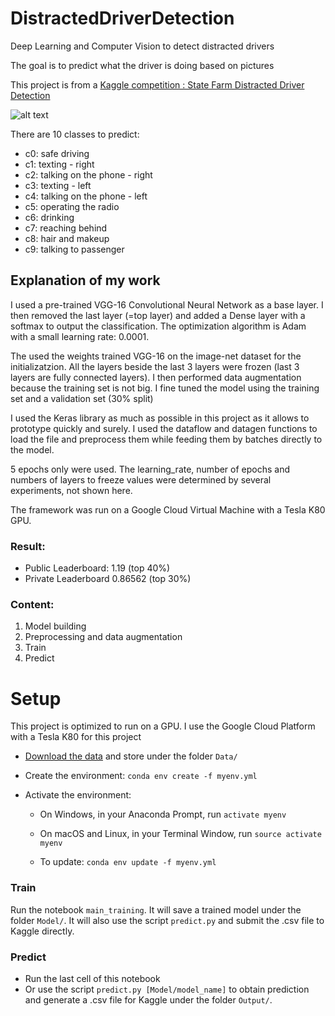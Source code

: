 # DistractedDriverDetection
Deep Learning and Computer Vision to detect distracted drivers

The goal is to predict what the driver is doing based on pictures

This project is from a [Kaggle competition : State Farm Distracted Driver Detection
](https://www.kaggle.com/c/state-farm-distracted-driver-detection)


![alt text](https://github.com/cyril-p/DistractedDriverDetection/blob/master/misc/output_DEb8oT.gif)

There are 10 classes to predict:
* c0: safe driving
* c1: texting - right
* c2: talking on the phone - right
* c3: texting - left
* c4: talking on the phone - left
* c5: operating the radio
* c6: drinking
* c7: reaching behind
* c8: hair and makeup
* c9: talking to passenger

## Explanation of my work

I used a pre-trained VGG-16 Convolutional Neural Network as a base layer. I then removed the last layer (=top layer) and added a Dense layer with a softmax to output the classification. The optimization algorithm is Adam with a small learning rate: 0.0001. 


The used the weights trained VGG-16 on the image-net dataset for the initializatzion. All the layers beside the last 3 layers were frozen (last 3 layers are fully connected layers). I then performed data augmentation because the training set is not big. I fine tuned the model using the training set and a validation set (30% split)

I used the Keras library as much as possible in this project as it allows to prototype quickly and surely. I used the dataflow and datagen functions to load the file and preprocess them while feeding them by batches directly to the model.


5 epochs only were used. The learning_rate, number of epochs and numbers of layers to freeze values were determined by several experiments, not shown here. 


The framework was run on a Google Cloud Virtual Machine with a Tesla K80 GPU.

### Result:
* Public Leaderboard: 1.19 (top 40%)
* Private Leaderboard 0.86562 (top 30%)



### Content:

1. Model building
2. Preprocessing and data augmentation
3. Train
4. Predict

# Setup

This project is optimized to run on a GPU. I use the Google Cloud Platform with a Tesla K80 for this project

* [Download the data](https://www.kaggle.com/c/state-farm-distracted-driver-detection/data) and store under the folder `Data/`

* Create the environment:
    `conda env create -f myenv.yml `

* Activate the environment:
    - On Windows, in your Anaconda Prompt, run 
    `activate myenv`
    - On macOS and Linux, in your Terminal Window, run 
    `source activate myenv`

    - To update:
    `conda env update -f myenv.yml`
    
### Train

Run the notebook `main_training`. It will save a trained model under the folder `Model/`. It will also use the script `predict.py` and submit the .csv file to Kaggle directly.

### Predict
* Run the last cell of this notebook
* Or use the script `predict.py [Model/model_name]` to obtain prediction and generate a .csv file for Kaggle under the folder `Output/`.

